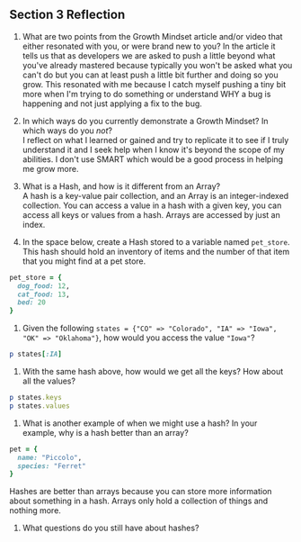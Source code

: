 ## Section 3 Reflection

1. What are two points from the Growth Mindset article and/or video that either resonated with you, or were brand new to you?
In the article it tells us that as developers we are asked to push a little beyond what you've already mastered because typically you won't be asked what you can't do but you can at least push a little bit further and doing so you grow.
This resonated with me because I catch myself pushing a tiny bit more when I'm trying to do something or understand WHY a bug is happening and not just applying a fix to the bug.

1. In which ways do you currently demonstrate a Growth Mindset? In which ways do you _not_?  
I reflect on what I learned or gained and try to replicate it to see if I truly understand it and I seek help when I know it's beyond the scope of my abilities.
I don't use SMART which would be a good process in helping me grow more.

1. What is a Hash, and how is it different from an Array?  
A hash is a key-value pair collection, and an Array is an integer-indexed collection.
You can access a value in a hash with a given key, you can access all keys or values from a hash.
Arrays are accessed by just an index.

1. In the space below, create a Hash stored to a variable named `pet_store`.  This hash should hold an inventory of items and the number of that item that you might find at a pet store.
```ruby
pet_store = {
  dog_food: 12,
  cat_food: 13,
  bed: 20
}
```
1. Given the following `states = {"CO" => "Colorado", "IA" => "Iowa", "OK" => "Oklahoma"}`, how would you access the value `"Iowa"`?

```ruby
p states[:IA]
```

1. With the same hash above, how would we get all the keys?  How about all the values?
```ruby
p states.keys
p states.values
```
1. What is another example of when we might use a hash?  In your example, why is a hash better than an array?
```ruby
pet = {
  name: "Piccolo",
  species: "Ferret"
}
```
Hashes are better than arrays because you can store more information about something in a hash. Arrays only hold a collection of things and nothing more.

1. What questions do you still have about hashes?
